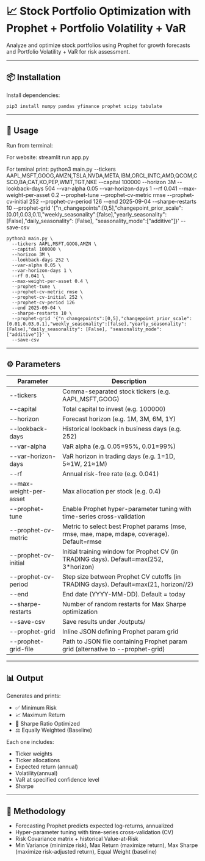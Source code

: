 # 📈 Stock Portfolio Optimization with Prophet + Portfolio Volatility + VaR

Analyze and optimize stock portfolios using Prophet for growth forecasts and Portfolio Volatility + VaR for risk assessment.

---

## 📦 Installation

Install dependencies:

    pip3 install numpy pandas yfinance prophet scipy tabulate

---

## 🚀 Usage

Run from terminal:

For website: streamlit run app.py

For teminal print: python3 main.py   --tickers AAPL,MSFT,GOOG,AMZN,TSLA,NVDA,META,IBM,ORCL,INTC,AMD,QCOM,CSCO,BA,CAT,KO,PEP,WMT,TGT,NKE   --capital 100000   --horizon 3M   --lookback-days 504   --var-alpha 0.05   --var-horizon-days 1   --rf 0.041   --max-weight-per-asset 0.2   --prophet-tune   --prophet-cv-metric rmse   --prophet-cv-initial 252   --prophet-cv-period 126   --end 2025-09-04   --sharpe-restarts 10   --prophet-grid '{"n_changepoints":[0,5],"changepoint_prior_scale":[0.01,0.03,0.1],"weekly_seasonality":[false],"yearly_seasonality": [False],"daily_seasonality": [False], "seasonality_mode":["additive"]}'  --save-csv

    python3 main.py \
      --tickers AAPL,MSFT,GOOG,AMZN \
      --capital 100000 \
      --horizon 3M \
      --lookback-days 252 \
      --var-alpha 0.05 \ 
      --var-horizon-days 1 \
      --rf 0.041 \ 
      --max-weight-per-asset 0.4 \ 
      --prophet-tune \
      --prophet-cv-metric rmse \
      --prophet-cv-initial 252 \
      --prophet-cv-period 126
      --end 2025-09-04 \ 
      --sharpe-restarts 10 \ 
      --prophet-grid '{"n_changepoints":[0,5],"changepoint_prior_scale":[0.01,0.03,0.1],"weekly_seasonality":[false],"yearly_seasonality": [False],"daily_seasonality": [False], "seasonality_mode":["additive"]}' \
      --save-csv

---

## ⚙️ Parameters

Parameter                  | Description
-------------------------- | --------------------------------------------------------------------------------------------
--tickers                  | Comma-separated stock tickers (e.g. AAPL,MSFT,GOOG)
--capital                  | Total capital to invest (e.g. 100000)
--horizon                  | Forecast horizon (e.g. 1M, 3M, 6M, 1Y)
--lookback-days            | Historical lookback in business days (e.g. 252)
--var-alpha                | VaR alpha (e.g. 0.05=95%, 0.01=99%)
--var-horizon-days         | VaR horizon in trading days (e.g. 1=1D, 5≈1W, 21≈1M)
--rf                       | Annual risk-free rate (e.g. 0.041)
--max-weight-per-asset     | Max allocation per stock (e.g. 0.4)
--prophet-tune             | Enable Prophet hyper-parameter tuning with time-series cross-validation
--prophet-cv-metric        | Metric to select best Prophet params (mse, rmse, mae, mape, mdape, coverage). Default=rmse
--prophet-cv-initial       | Initial training window for Prophet CV (in TRADING days). Default=max(252, 3*horizon)
--prophet-cv-period        | Step size between Prophet CV cutoffs (in TRADING days). Default=max(21, horizon//2)
--end                      | End date (YYYY-MM-DD). Default = today
--sharpe-restarts          | Number of random restarts for Max Sharpe optimization
--save-csv                 | Save results under ./outputs/
--prophet-grid             | Inline JSON defining Prophet param grid
--prophet-grid-file        | Path to JSON file containing Prophet param grid (alternative to --prophet-grid)

---

## 📊 Output

Generates and prints:

- ✅ Minimum Risk
- 📈 Maximum Return
- 🔁 Sharpe Ratio Optimized
- ⚖️ Equally Weighted (Baseline)

Each one includes:
- Ticker weights
- Ticker allocations
- Expected return (annual)
- Volatility(annual)
- VaR at specified confidence level
- Sharpe

---


## 🧠 Methodology

- Forecasting Prophet predicts expected log-returns, annualized
- Hyper-parameter tuning with time-series cross-validation (CV)
- Risk Covariance matrix + historical Value-at-Risk
- Min Variance (minimize risk), Max Return (maximize return), Max Sharpe (maximize risk-adjusted return), Equal Weight (baseline)

